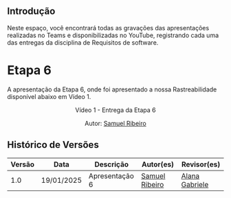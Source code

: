 ## Introdução

Neste espaço, você encontrará todas as gravações das apresentações realizadas no Teams e disponibilizadas no YouTube, registrando cada uma das entregas da disciplina de Requisitos de software.

# Etapa 6

A apresentação da Etapa 6, onde foi apresentado a nossa Rastreabilidade disponível abaixo em Vídeo 1.

<div style="text-align: center">
<p>Vídeo 1 - Entrega da Etapa 6</p>
</div>



<p style="text-align: center; font-size: 14px;">
    Autor: <a href="https://github.com/SamuelRicosta" target="_blank">Samuel Ribeiro</a> 
</p>

## Histórico de Versões

| Versão |    Data    | Descrição      | Autor(es)                                          | Revisor(es)                                        |
| ------ | :--------: | -------------- | -------------------------------------------------- | -------------------------------------------------- |
| 1.0    | 19/01/2025 | Apresentação 6 | [Samuel Ribeiro](https://github.com/SamuelRicosta) | [Alana Gabriele](https://github.com/alanagabriele) |
